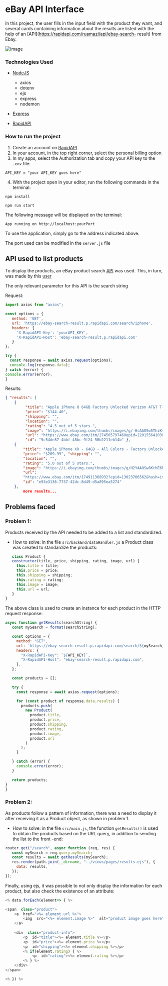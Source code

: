 # eBay API Interface

In this project, the user fills in the input field with the product they want, and several cards containing information about the results are listed with the help of an [API](https://rapidapi.com/ruamazi/api/ebay-search- result) from Ebay.

![image](https://github.com/S41K10/MyeBay/assets/89564462/0fbdabe7-dbbb-49c1-b819-b672beb1ea71)


### Technologies Used

* [NodeJS](https://nodejs.org/en)
  - axios
  - dotenv
  - ejs
  - express
  - nodemon

* [Express](https://expressjs.com/pt-br/)
* [RapidAPI](https://rapidapi.com/hub)

### How to run the project

1. Create an account on [RapidAPI](rapidapi.com/)
2. In your account, in the top right corner, select the personal billing option
3. In my apps, select the Authorization tab and copy your API key to the ```.env``` file:
```dosini
API_KEY = "your API_KEY goes here"
```
4. With the project open in your editor, run the following commands in the terminal:

  ```
npm install
```
  ```
npm run start
```
   The following message will be displayed on the terminal:
   ```
App running on http://localhost:yourPort
```
To use the application, simply go to the address indicated above.

The port used can be modified in the ```server.js``` file


## API used to list products

To display the products, an eBay product search [API](https://rapidapi.com/ruamazi/api/ebay-search-result) was used. This, in turn, was made by this [user](https://rapidapi.com/user/ruamazi)

The only relevant parameter for this API is the search string

Request:
```javascript
import axios from "axios";

const options = {
   method: 'GET',
   url: 'https://ebay-search-result.p.rapidapi.com/search/iphone',
   headers: {
     'X-RapidAPI-Key': 'yourAPI_KEY',
     'X-RapidAPI-Host': 'ebay-search-result.p.rapidapi.com'
   }
};

try {
  const response = await axios.request(options);
  console.log(response.data);
} catch (error) {
console.error(error);
}
```
Results:
```json
{ "results": [ 
	{ 
		 "title": "Apple iPhone 8 64GB Factory Unlocked Verizon AT&T T-Mobile Sprint Good", 
		 "price": "$144.40",
		 "shipping": "", 
		 "location": "", 
		 "rating": "4.5 out of 5 stars.",
		 "image": "https://i.ebayimg.com/thumbs/images/g/-6sAAOSw5ThiK~Z2/s-l300.jpg",
	     "url": "https://www.ebay.com/itm/274505797468epid=22015564103&hash=item3fe9d20f5c:g:-6sAAOSw5ThiK~Z2&amdata=enc%3AAQAIAAAAsHEQyGVfIalTIraqoBOA%2FA%2B%2FyjqaenKqM3FV4f1KyyDhpOVKGyK5oJYrayTnLszoNiaJA7hgKR0mDznXSIOSB16gmqaCc%2BHOfUP9My5vEnpMV%2BHNZzuQXwyftsH5FofowIydq5ZTz4ZoS43FKOfZUC5MbmyKnNhQdXDOrGsnV3VjIJYVQcqyd20b1fVmR580AWiCjeBuCLZba1WuAFWO%2FLVcZjN1DyPLkkG2C1NY2JGy%7Ctkp%3ABlBMUILlweT-Yg", 
	     "id": "5c54de87-4bbf-48bc-9f24-50b2211eb14b" }, 
	{ 
		"title": "Apple iPhone XR - 64GB - All Colors - Factory Unlocked - Good Condition", 						
		"price": "$209.99", "shipping": "", 
		"location": "", 
		"rating": "5.0 out of 5 stars.", 
		"image": "https://i.ebayimg.com/thumbs/images/g/H2YAAOSw8KthE6N8/s-l300.jpg", 
		"url": 
		"https://www.ebay.com/itm/174911368932?epid=13023706562&hash=item28b987aee4:g:H2YAAOSw8KthE6N8&amdata=enc%3AAQAIAAAAwC%2BPxGL4vtuLVwgf11E1ujPsBxbTv0aK4jZDQl6sbroVBPTKos6yXeLh16uB%2BTHXwmdUuGgID42n11%2BIxqDCQ280t5ZkBI%2FlpaA0cyspHTVDdSQJxbtei8uYXbX3quZpbmKVT0QvRPcCNzf%2Fq1la6nnB5IJ%2BbjegItPk%2BMdQy%2BV0LJsh%2F5kNyqYxIEoWsG0cP8V95Zdnb8BNau30rBAdQBX6uHSmFzjcBHTyDHKyeITIpBxpMHl6d7X5zedRfMe1wg%3D%3D%7Ctkp%3ABlBMUILlweT-Yg", 
		"id": "e93e3136-7737-42dc-8d49-d5a895ea5274" 
	}, 
		more results...
```

## Problems faced

### Problem 1:
Products received by the API needed to be added to a list and standardized.
* How to solve: in the file ```src/backEnd/dataHandler.js``` a Product class was created to standardize the products:
```javascript
   class Product {
   constructor(title, price, shipping, rating, image, url) {
     this.title = title;
     this.price = price;
     this.shipping = shipping;
     this.rating = rating;
     this.image = image;
     this.url = url;
   }
}
```
The above class is used to create an instance for each product in the HTTP request response:
```javascript
async function getResults(searchString) {
   const mySearch = format(searchString);

   const options = {
     method: "GET",
     url: `https://ebay-search-result.p.rapidapi.com/search/${mySearch}`,
     headers: {
       "X-RapidAPI-Key": `${API_KEY}`,
       "X-RapidAPI-Host": "ebay-search-result.p.rapidapi.com",
     },
   };

   const products = [];

   try {
     const response = await axios.request(options);

     for (const product of response.data.results) {
       products.push(
         new Product(
           product.title,
           product.price,
           product.shipping,
           product.rating,
           product.image,
           product.url
         )
       );
     }

   } catch (error) {
     console.error(error);
   }

   return products;
}
}
```

### Problem 2:
As products follow a pattern of information, there was a need to display it after receiving it as a Product object, as shown in problem 1.
* How to solve: in the file ```src/main.js```, the function ```getResults()``` is used to obtain the products based on the URL query, in addition to sending the list to the front -end:
```javascript
router.get("/search", async function (req, res) {
   const mySearch = req.query.mySearch;
   const results = await getResults(mySearch);
   res.render(path.join(__dirname, "../views/pages/results.ejs"), {
     data: results,
   });
});
```
Finally, using ejs, it was possible to not only display the information for each product, but also check the existence of an attribute:
```javascript
<% data.forEach(element=> { %>

<span  class="product">
	<a  href="<%= element.url %>">
		<img  src="<%= element.image %>"  alt="product image goes here" />
	</a>
	
	<div  class="product-info">
		<p  id="title"><%= element.title %></p>
		<p  id="price"><%= element.price %></p>
		<p  id="shipping"><%= element.shipping %></p>
		<% if(element.rating) { %>
			<p  id="rating"><%= element.rating %></p>
		<% } %>
	</div>
</span>

<% }) %>
```
